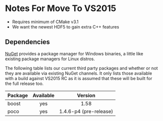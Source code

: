 Notes For Move To VS2015
========================

* Requires minimum of CMake v3.1
* We want the newest HDF5 to gain extra C++ features

Dependencies
------------

[NuGet](https://www.nuget.org/) provides a package manager for Windows binaries, a little like existing package managers for Linux distros.

The following table lists our current third party packages and whether or not they are available via existing NuGet channels. It only lists those available with a build against VS2015 RC as it is assumed that these will be built for the full release too.

| Package  | Available  | Version                 | 
|----------|:----------:|:-----------------------:|
| boost    | yes        | 1.58                    |  
| poco     | yes        | 1.4.6-p4 (pre-release)  |
